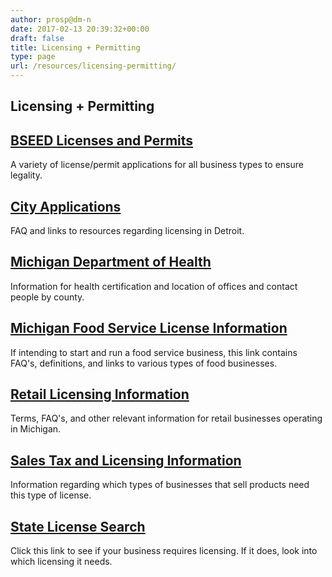 ```yaml
---
author: prosp@dm-n
date: 2017-02-13 20:39:32+00:00
draft: false
title: Licensing + Permitting
type: page
url: /resources/licensing-permitting/
---
```


## Licensing + Permitting




## [BSEED Licenses and Permits](http://www.detroitmi.gov/How-Do-I/Apply-for-Licenses)


A variety of license/permit applications for all business types to ensure legality.


## [City Applications](http://www.cityapplications.com/business-licenses/MI-Michigan/biz-Michigan.html)


FAQ and links to resources regarding licensing in Detroit.


## [Michigan Department of Health](http://www.michigan.gov/mdhhs/0,5885,7-339--96747--,00.html)


Information for health certification and location of offices and contact people by county.


## [Michigan Food Service License Information](http://www.michigan.gov/mdard/0,4610,7-125-1569_16958_16977---,00.html)


If intending to start and run a food service business, this link contains FAQ's, definitions, and links to various types of food businesses.


## [Retail Licensing Information](http://www.michigan.gov/lara/0,4601,7-154-10570_16941-40899--,00.html)


Terms, FAQ's, and other relevant information for retail businesses operating in Michigan.


## [Sales Tax and Licensing Information](http://www.michigan.gov/taxes/0,4676,7-238-43519_43529-155505--,00.html)


Information regarding which types of businesses that sell products need this type of license.


## [State License Search](http://www.michigan.gov/statelicensesearch/Search)


Click this link to see if your business requires licensing. If it does, look into which licensing it needs.


## [](http://www.cityapplications.com/business-licenses/MI-Michigan/biz-Michigan.html)




## [](http://www.michigan.gov/mdard/0,4610,7-125-1569_16958_16977---,00.html)





